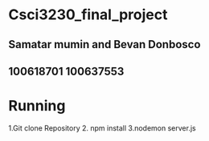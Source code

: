 # Csci3230_final_project
## Samatar mumin and Bevan Donbosco
## 100618701 100637553

# Running
1.Git clone Repository
2. npm install
3.nodemon server.js
